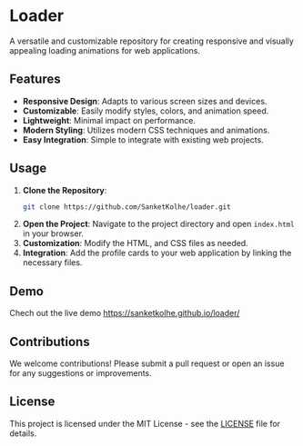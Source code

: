 # Loader

A versatile and customizable repository for creating responsive and visually appealing loading animations for web applications.

## Features

- **Responsive Design**: Adapts to various screen sizes and devices.
- **Customizable**: Easily modify styles, colors, and animation speed.
- **Lightweight**: Minimal impact on performance.
- **Modern Styling**: Utilizes modern CSS techniques and animations.
- **Easy Integration**: Simple to integrate with existing web projects.

## Usage

1. **Clone the Repository**:
   ```bash
   git clone https://github.com/SanketKolhe/loader.git
   ```
2. **Open the Project**: Navigate to the project directory and open `index.html` in your browser.
3. **Customization**: Modify the HTML, and CSS files as needed.
4. **Integration**: Add the profile cards to your web application by linking the necessary files.

## Demo

Chech out the live demo https://sanketkolhe.github.io/loader/

## Contributions

We welcome contributions! Please submit a pull request or open an issue for any suggestions or improvements.

## License

This project is licensed under the MIT License - see the [LICENSE](LICENSE) file for details.
